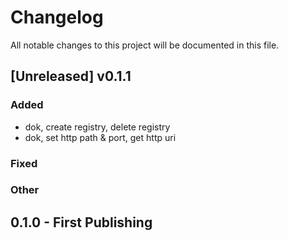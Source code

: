 # Changelog
All notable changes to this project will be documented in this file.

## [Unreleased] v0.1.1

### Added
- dok, create registry, delete registry
- dok, set http path & port, get http uri

### Fixed


### Other


## 0.1.0 - First Publishing
